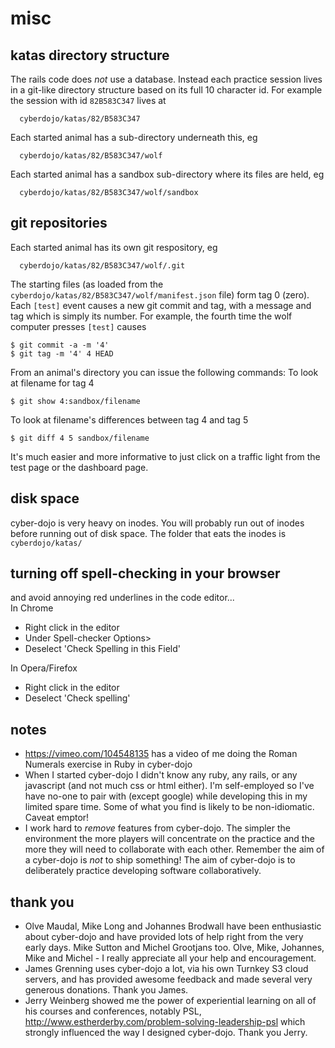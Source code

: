 
misc
====

katas directory structure
-------------------------
The rails code does *not* use a database.
Instead each practice session lives in a git-like directory structure based
on its full 10 character id.
For example the session with id `82B583C347` lives at
```
  cyberdojo/katas/82/B583C347
```
Each started animal has a sub-directory underneath this, eg
```
  cyberdojo/katas/82/B583C347/wolf
```
Each started animal has a sandbox sub-directory where its files are held, eg
```
  cyberdojo/katas/82/B583C347/wolf/sandbox
```


git repositories
----------------
Each started animal has its own git respository, eg
```
  cyberdojo/katas/82/B583C347/wolf/.git
```
The starting files (as loaded from the `cyberdojo/katas/82/B583C347/wolf/manifest.json`
file) form tag 0 (zero). Each `[test]` event causes a new git commit and tag, with a
message and tag which is simply its number. For example, the fourth time the wolf
computer presses `[test]` causes
```
$ git commit -a -m '4'
$ git tag -m '4' 4 HEAD
```
From an animal's directory you can issue the following commands:
To look at filename for tag 4
```
$ git show 4:sandbox/filename
```
To look at filename's differences between tag 4 and tag 5
```
$ git diff 4 5 sandbox/filename
```
It's much easier and more informative to just click on a traffic light
from the test page or the dashboard page.


disk space
----------
cyber-dojo is very heavy on inodes. You will probably
run out of inodes before running out of disk space. The folder that eats
the inodes is `cyberdojo/katas/`



turning off spell-checking in your browser
------------------------------------------
and avoid annoying red underlines in the code editor...
<br>In Chrome
  * Right click in the editor
  * Under Spell-checker Options>
  * Deselect 'Check Spelling in this Field'

In Opera/Firefox
  * Right click in the editor
  * Deselect 'Check spelling'



notes
-----
  * https://vimeo.com/104548135 has a video of me doing the Roman Numerals
   exercise in Ruby in cyber-dojo
  * When I started cyber-dojo I didn't know any ruby, any rails, or any
   javascript (and not much css or html either). I'm self-employed so
   I've have no-one to pair with (except google) while developing this
   in my limited spare time. Some of what you find is likely to be
   non-idiomatic. Caveat emptor!
  * I work hard to *remove* features from cyber-dojo.
   The simpler the environment the more players will concentrate on
   the practice and the more they will need to collaborate with each other.
   Remember the aim of a cyber-dojo is *not* to ship something!
   The aim of cyber-dojo is to deliberately practice developing software
   collaboratively.


thank you
---------
  * Olve Maudal, Mike Long and Johannes Brodwall have been enthusiastic about
   cyber-dojo and have provided lots of help right from the very early days.
   Mike Sutton and Michel Grootjans too. Olve, Mike, Johannes, Mike and
   Michel - I really appreciate all your help and encouragement.
  * James Grenning uses cyber-dojo a lot, via his own Turnkey S3 cloud servers,
   and has provided awesome feedback and made several very generous donations.
   Thank you James.
  * Jerry Weinberg showed me the power of experiential learning on all
   of his courses and conferences, notably PSL,
   http://www.estherderby.com/problem-solving-leadership-psl
   which strongly influenced the way I designed cyber-dojo.
   Thank you Jerry.
